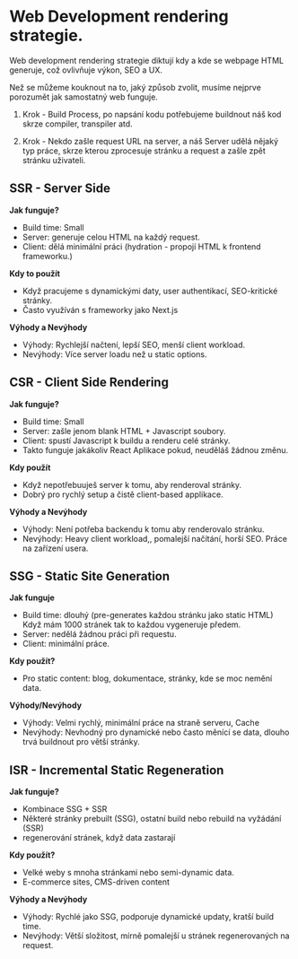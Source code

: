 # Web Development rendering strategie.

Web development rendering strategie diktují kdy a kde se webpage HTML generuje, což ovlivňuje výkon, SEO a UX.

Než se můžeme kouknout na to, jaký způsob zvolit, musíme nejprve porozumět jak samostatný web funguje.

1. Krok - Build Process,  po napsání kodu potřebujeme buildnout náš kod skrze compiler, transpiler atd.

2. Krok - Nekdo zašle request URL na server, a náš Server udělá nějaký typ práce, skrze kterou zprocesuje stránku a request a zašle zpět stránku uživateli. 

## SSR - Server Side 

**Jak funguje?**
- Build time: Small
- Server: generuje celou HTML na každý request.
- Client: dělá minimální práci (hydration - propojí HTML k frontend frameworku.)

**Kdy to použít**
- Když pracujeme s dynamickými daty, user authentikací, SEO-kritické stránky.
- Často využíván s frameworky jako Next.js

**Výhody a Nevýhody**
- Výhody: Rychlejší načtení, lepší SEO, menší client workload.
- Nevýhody: Více server loadu než u static options.

## CSR - Client Side Rendering

**Jak funguje?**
- Build time: Small
- Server: zašle jenom blank HTML + Javascript soubory.
- Client: spustí Javascript k buildu a renderu celé stránky.
- Takto funguje jakákoliv React Aplikace pokud, neuděláš žádnou změnu.

**Kdy použít**

- Když nepotřebuuješ server k tomu, aby renderoval stránky.
- Dobrý pro rychlý setup a čistě client-based applikace.

**Výhody a Nevýhody**
- Výhody: Není potřeba backendu k tomu aby renderovalo stránku.
- Nevýhody: Heavy client workload,, pomalejší načítání, horší SEO. Práce na zařízení usera.

## SSG - Static Site Generation

**Jak funguje**
- Build time: dlouhý (pre-generates každou stránku jako static HTML) Když mám 1000 stránek tak to každou vygeneruje předem.
- Server: nedělá žádnou práci při requestu.
- Client: minimální práce.

**Kdy použít?**
- Pro static content: blog, dokumentace, stránky, kde se moc nemění data.

**Výhody/Nevýhody**
- Výhody: Velmi rychlý, minimální práce na straně serveru, Cache
- Nevýhody: Nevhodný pro dynamické nebo často měnící se data, dlouho trvá buildnout pro větší stránky.

## ISR - Incremental Static Regeneration

**Jak funguje?**
- Kombinace SSG + SSR
- Některé stránky prebuilt (SSG), ostatní build nebo rebuild na vyžádání (SSR)
- regenerování stránek, když data zastarají

**Kdy použít?**
- Velké weby s mnoha stránkami nebo semi-dynamic data.
- E-commerce sites, CMS-driven content

**Výhody a Nevýhody**
- Výhody: Rychlé jako SSG, podporuje dynamické updaty, kratší build time.
- Nevýhody: Větší složitost, mírně pomalejší u stránek regenerovaných na request.

